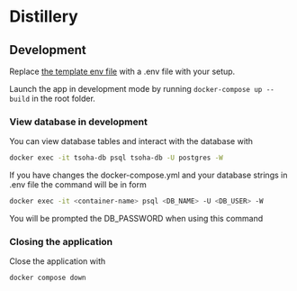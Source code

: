 # Distillery

## Development
Replace [the template env file](server/env.template) with a .env file with your setup.

Launch the app in development mode by running `docker-compose up --build` in the root folder.

### View database in development

You can view database tables and interact with the database with

```bash
docker exec -it tsoha-db psql tsoha-db -U postgres -W
```

If you have changes the docker-compose.yml and your database strings in .env file the command will be in form

```bash
docker exec -it <container-name> psql <DB_NAME> -U <DB_USER> -W
```

You will be prompted the DB_PASSWORD when using this command

### Closing the application

Close the application with

```bash
docker compose down
```